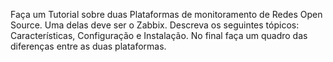 Faça um Tutorial sobre duas Plataformas de monitoramento de Redes Open Source. Uma delas deve ser o Zabbix. Descreva os seguintes tópicos: Características, Configuração e Instalação. No final faça um quadro das diferenças entre as duas plataformas.
